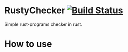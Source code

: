 # RustyChecker [![Build Status](https://travis-ci.org/Vinatorul/ProjectEulerR.svg?branch=master)](https://travis-ci.org/Vinatorul/ProjectEulerR)
Simple rust-programs checker in rust.

How to use
==========

